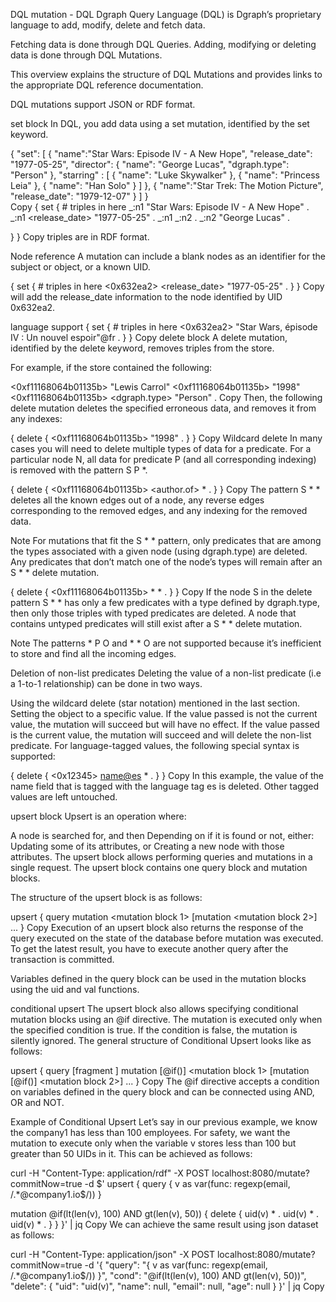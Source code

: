 DQL mutation - DQL
Dgraph Query Language (DQL) is Dgraph’s proprietary language to add, modify, delete and fetch data.

Fetching data is done through DQL Queries. Adding, modifying or deleting data is done through DQL Mutations.

This overview explains the structure of DQL Mutations and provides links to the appropriate DQL reference documentation.

DQL mutations support JSON or RDF format.

set block
In DQL, you add data using a set mutation, identified by the set keyword.

   {
   "set": [
     {
       "name":"Star Wars: Episode IV - A New Hope",
       "release_date": "1977-05-25",
       "director": {
         "name": "George Lucas",
         "dgraph.type": "Person"
       },
       "starring" : [
         {
           "name": "Luke Skywalker"
         },
         {
           "name": "Princess Leia"
         },
         {
           "name": "Han Solo"
         }
       ]
     },
     {
       "name":"Star Trek: The Motion Picture",
       "release_date": "1979-12-07"
     }
   ]
 }  
Copy
{
  set {
    # triples in here
    _:n1 <name> "Star Wars: Episode IV - A New Hope" .
    _:n1 <release_date>  "1977-05-25" .
    _:n1 <director> _:n2 .
    _:n2 <name> "George Lucas" .

  }
}
Copy
triples are in RDF format.

Node reference
A mutation can include a blank nodes as an identifier for the subject or object, or a known UID.

{
  set {
    # triples in here
    <0x632ea2> <release_date>  "1977-05-25" .
  }
}
Copy
will add the release_date information to the node identified by UID 0x632ea2.

language support
{
  set {
    # triples in here
    <0x632ea2> <name>  "Star Wars, épisode IV : Un nouvel espoir"@fr .
  }
}
Copy
delete block
A delete mutation, identified by the delete keyword, removes triples from the store.

For example, if the store contained the following:

<0xf11168064b01135b> <name> "Lewis Carrol"
<0xf11168064b01135b> <died> "1998"
<0xf11168064b01135b> <dgraph.type> "Person" .
Copy
Then, the following delete mutation deletes the specified erroneous data, and removes it from any indexes:

{
  delete {
     <0xf11168064b01135b> <died> "1998" .
  }
}
Copy
Wildcard delete
In many cases you will need to delete multiple types of data for a predicate. For a particular node N, all data for predicate P (and all corresponding indexing) is removed with the pattern S P *.

{
  delete {
     <0xf11168064b01135b> <author.of> * .
  }
}
Copy
The pattern S * * deletes all the known edges out of a node, any reverse edges corresponding to the removed edges, and any indexing for the removed data.

Note For mutations that fit the S * * pattern, only predicates that are among the types associated with a given node (using dgraph.type) are deleted. Any predicates that don’t match one of the node’s types will remain after an S * * delete mutation.

{
  delete {
     <0xf11168064b01135b> * * .
  }
}
Copy
If the node S in the delete pattern S * * has only a few predicates with a type defined by dgraph.type, then only those triples with typed predicates are deleted. A node that contains untyped predicates will still exist after a S * * delete mutation.

Note The patterns * P O and * * O are not supported because it’s inefficient to store and find all the incoming edges.

Deletion of non-list predicates
Deleting the value of a non-list predicate (i.e a 1-to-1 relationship) can be done in two ways.

Using the wildcard delete (star notation) mentioned in the last section.
Setting the object to a specific value. If the value passed is not the current value, the mutation will succeed but will have no effect. If the value passed is the current value, the mutation will succeed and will delete the non-list predicate.
For language-tagged values, the following special syntax is supported:

{
  delete {
    <0x12345> <name@es> * .
  }
}
Copy
In this example, the value of the name field that is tagged with the language tag es is deleted. Other tagged values are left untouched.

upsert block
Upsert is an operation where:

A node is searched for, and then
Depending on if it is found or not, either:
Updating some of its attributes, or
Creating a new node with those attributes.
The upsert block allows performing queries and mutations in a single request. The upsert block contains one query block and mutation blocks.

The structure of the upsert block is as follows:

upsert {
  query <query block>
  mutation <mutation block 1>
  [mutation <mutation block 2>]
  ...
}
Copy
Execution of an upsert block also returns the response of the query executed on the state of the database before mutation was executed. To get the latest result, you have to execute another query after the transaction is committed.

Variables defined in the query block can be used in the mutation blocks using the uid and val functions.

conditional upsert
The upsert block also allows specifying conditional mutation blocks using an @if directive. The mutation is executed only when the specified condition is true. If the condition is false, the mutation is silently ignored. The general structure of Conditional Upsert looks like as follows:

upsert {
  query <query block>
  [fragment <fragment block>]
  mutation [@if(<condition>)] <mutation block 1>
  [mutation [@if(<condition>)] <mutation block 2>]
  ...
}
Copy
The @if directive accepts a condition on variables defined in the query block and can be connected using AND, OR and NOT.

Example of Conditional Upsert
Let’s say in our previous example, we know the company1 has less than 100 employees. For safety, we want the mutation to execute only when the variable v stores less than 100 but greater than 50 UIDs in it. This can be achieved as follows:

curl -H "Content-Type: application/rdf" -X POST localhost:8080/mutate?commitNow=true -d  $'
upsert {
  query {
    v as var(func: regexp(email, /.*@company1.io$/))
  }

  mutation @if(lt(len(v), 100) AND gt(len(v), 50)) {
    delete {
      uid(v) <name> * .
      uid(v) <email> * .
      uid(v) <age> * .
    }
  }
}' | jq
Copy
We can achieve the same result using json dataset as follows:

curl -H "Content-Type: application/json" -X POST localhost:8080/mutate?commitNow=true -d '{
  "query": "{ v as var(func: regexp(email, /.*@company1.io$/)) }",
  "cond": "@if(lt(len(v), 100) AND gt(len(v), 50))",
  "delete": {
    "uid": "uid(v)",
    "name": null,
    "email": null,
    "age": null
  }
}' | jq
Copy